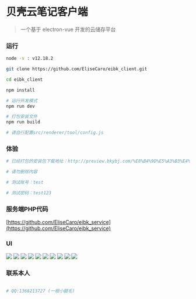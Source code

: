 # 贝壳云笔记客户端

> 一个基于 electron-vue 开发的云储存平台

### 运行

``` bash
node -v : v12.18.2

git clone https://github.com/EliseCaro/eibk_client.git

cd eibk_client

npm install

# 运行开发模式
npm run dev

# 打包安装文件 
npm run build

# 请自行配置src/renderer/tool/config.js

```

### 体验

``` bash
# 已经打包的安装包下载地址：http://preview.bkybj.com/%E8%B4%9D%E5%A3%B3%E4%BA%91%E7%AC%94%E8%AE%B0.exe;

# 请勿删除内容

# 测试账号：test

# 测试密码：test123

```

### 服务端PHP代码

[https://github.com/EliseCaro/eibk_service](https://github.com/EliseCaro/eibk_service)


### UI

![](http://preview.bkybj.com/001.png?imageView2/2/w/1012)
![](http://preview.bkybj.com/004.png?imageView2/2/w/1012)
![](http://preview.bkybj.com/005.png?imageView2/2/w/1012)
![](http://preview.bkybj.com/006.png?imageView2/2/w/1012)
![](http://preview.bkybj.com/007.png?imageView2/2/w/1012)
![](http://preview.bkybj.com/008.png?imageView2/2/w/1012)
![](http://preview.bkybj.com/009.png?imageView2/2/w/1012)
![](http://preview.bkybj.com/011.png?imageView2/2/w/1012)
![](http://preview.bkybj.com/013.png?imageView2/2/w/1012)
![](http://preview.bkybj.com/014.png?imageView2/2/w/1012)

### 联系本人

``` bash

# QQ:1368213727 (一根小腿毛)

```
